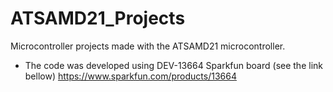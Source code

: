 # ATSAMD21_Projects
Microcontroller projects made with the ATSAMD21 microcontroller.
- The code was developed using DEV-13664 Sparkfun board (see the link bellow)
https://www.sparkfun.com/products/13664